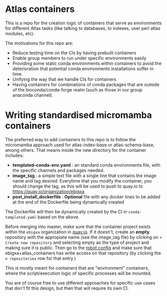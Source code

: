 # Atlas containers

This is a repo for the creation logic of containers that serve as environments for different
Atlas tasks (like talking to databases, to indexes, user perl atlas modules, etc).

The motivations for this repo are:
- Reduce testing time on the CIs by having prebuilt containers
- Enable group members to run under specific environments easily
- Providing some static conda environments within containers to avoid the deterioration
that potential conda environments installations suffer in time.
- Unifying the way that we handle CIs for containers
- Having containers for combinations of conda packages that are outside of the
bioconda/conda-forge realm (such as those in our group anaconda channel).

# Writing standardised micromamba containers

The preferred way to add containers to this repo is to follow the micromamba
approach used for atlas-index-base or atlas-schema-base, among others. That means
inside the new directory for the container includes:

- **templated-conda-env.yaml** : an standard conda environments file, with the specific channels and packages needed.
- **image_tag** : a simple text file with a single line that contains the image name and tag desired. Everytime that you modify the container, you should change the tag, as this will be used to push to quay.io to https://quay.io/organization/ebigxa
- **post_install_dockerfile** : **Optional** file with any docker lines to be added at the end of the Dockerfile being dynamically created

The Dockerfile will then be dynamically created by the CI in `conda-templated.yaml` based on the above.

Before merging into master, make sure that the container project exists within the `ebigxa` organization in [quay.io](https://quay.io/organization/ebigxa). If it doesn't, create an **empty** repository with the appropiate name (see the image_tag file) by clicking on `+ Create new repository` and selecting empty as the type of project and making sure it is public. Then go to the [robot config](https://quay.io/organization/ebigxa?tab=robots) and make sure that ebigxa+atlas_containers has write access on that repository (by clicking the `n repositories` row for that entry.)

This is mostly meant for containers that are "environment" containers, where the script/execution logic of specific processes will be mounted.

You are of course free to use different approaches for specific use cases that don't fit this design, but then that will require its own CI.
